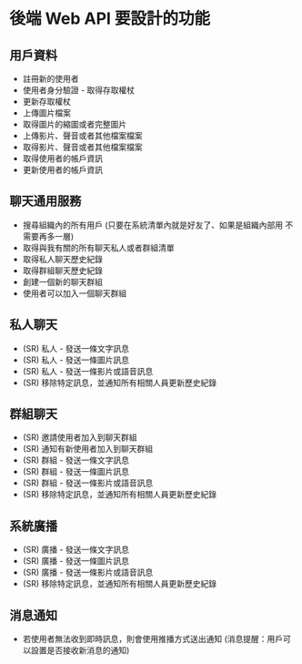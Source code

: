 # 後端 Web API 要設計的功能

## 用戶資料
* 註冊新的使用者
* 使用者身分驗證 - 取得存取權杖
* 更新存取權杖
* 上傳圖片檔案
* 取得圖片的縮圖或者完整圖片
* 上傳影片、聲音或者其他檔案檔案
* 取得影片、聲音或者其他檔案檔案
* 取得使用者的帳戶資訊
* 更新使用者的帳戶資訊

## 聊天通用服務
* 搜尋組織內的所有用戶 (只要在系統清單內就是好友了、如果是組織內部用 不需要再多一層)
* 取得與我有關的所有聊天私人或者群組清單
* 取得私人聊天歷史紀錄
* 取得群組聊天歷史紀錄
* 創建一個新的聊天群組
* 使用者可以加入一個聊天群組

## 私人聊天
* (SR) 私人 - 發送一條文字訊息
* (SR) 私人 - 發送一條圖片訊息
* (SR) 私人 - 發送一條影片或語音訊息
* (SR) 移除特定訊息，並通知所有相關人員更新歷史紀錄

## 群組聊天
* (SR) 邀請使用者加入到聊天群組
* (SR) 通知有新使用者加入到聊天群組
* (SR) 群組 - 發送一條文字訊息
* (SR) 群組 - 發送一條圖片訊息
* (SR) 群組 - 發送一條影片或語音訊息
* (SR) 移除特定訊息，並通知所有相關人員更新歷史紀錄

## 系統廣播
* (SR) 廣播 - 發送一條文字訊息
* (SR) 廣播 - 發送一條圖片訊息
* (SR) 廣播 - 發送一條影片或語音訊息
* (SR) 移除特定訊息，並通知所有相關人員更新歷史紀錄

## 消息通知
* 若使用者無法收到即時訊息，則會使用推播方式送出通知
  (消息提醒：用戶可以設置是否接收新消息的通知)
